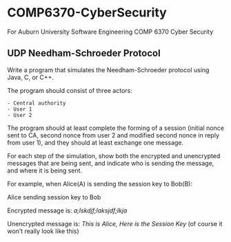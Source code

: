 # COMP6370-CyberSecurity
For Auburn University Software Engineering COMP 6370 Cyber Security

## UDP Needham-Schroeder Protocol
  Write a program that simulates the Needham-Schroeder protocol using Java, C, or C++.
  
  The program should consist of three actors:
  
    - Central authority
    - User 1
    - User 2
The program should at least complete the forming of a session (initial nonce sent to CA, second nonce from user 2 and modified second nonce in reply from user 1), and they should at least exchange one message.

For each step of the simulation, show both the encrypted and unencrypted messages that are being sent, and indicate who is sending the message, and where it is being sent. 


For example, when Alice(A) is sending the session key to Bob(B):

Alice sending session key to Bob

Encrypted message is: *a;lskdjf;laksjdf;lkja*

Unencrypted message is: *This is Alice, Here is the Session Key* (of course it won’t really look like this)

